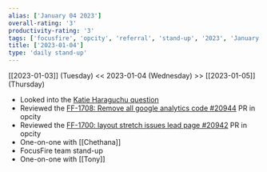 ```yaml
---
alias: ['January 04 2023']
overall-rating: '3'
productivity-rating: '3'
tags: ['focusfire', 'opcity', 'referral', 'stand-up', '2023', 'January', 'Wednesday']
title: ['2023-01-04']
type: 'daily stand-up'
---
```

[[2023-01-03]] (Tuesday) << 2023-01-04 (Wednesday) >> [[2023-01-05]] (Thursday)

- Looked into the [Katie Haraguchu question](https://moveinc.slack.com/archives/C03N5BGCA9M/p1672426313828649)
- Reviewed the [FF-1708: Remove all google analytics code #20944](https://github.com/Opcity/opcity/pull/20944) PR in opcity
- Reviewed the [FF-1700: layout stretch issues lead page #20942](https://github.com/Opcity/opcity/pull/20942) PR in opcity
- One-on-one with [[Chethana]]
- FocusFire team stand-up
- One-on-one with [[Tony]]